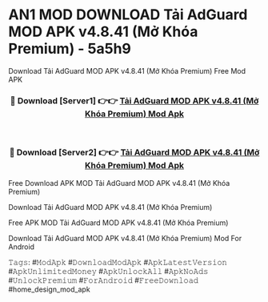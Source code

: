 # AN1 MOD DOWNLOAD Tải AdGuard MOD APK v4.8.41 (Mở Khóa Premium) - 5a5h9
Download Tải AdGuard MOD APK v4.8.41 (Mở Khóa Premium) Free Mod APK

<div align="center">
<h3>🔴 Download [Server1] 👉👉 <a href="https://apk-comot.site?title=Tải_AdGuard_MOD_APK_v4.8.41_(Mở_Khóa_Premium)">Tải AdGuard MOD APK v4.8.41 (Mở Khóa Premium) Mod Apk</a></h3><br>

<h3>🔴 Download [Server2] 👉👉 <a href="https://apk-comot.site?title=Tải_AdGuard_MOD_APK_v4.8.41_(Mở_Khóa_Premium)">Tải AdGuard MOD APK v4.8.41 (Mở Khóa Premium) Mod Apk</a></h3>
</div>


Free Download APK MOD Tải AdGuard MOD APK v4.8.41 (Mở Khóa Premium)

Download Tải AdGuard MOD APK v4.8.41 (Mở Khóa Premium) 

Free APK MOD Tải AdGuard MOD APK v4.8.41 (Mở Khóa Premium) 

Download Tải AdGuard MOD APK v4.8.41 (Mở Khóa Premium) Mod For Android

𝚃𝚊𝚐𝚜: #𝙼𝚘𝚍𝙰𝚙𝚔 #𝙳𝚘𝚠𝚗𝚕𝚘𝚊𝚍𝙼𝚘𝚍𝙰𝚙𝚔 #𝙰𝚙𝚔𝙻𝚊𝚝𝚎𝚜𝚝𝚅𝚎𝚛𝚜𝚒𝚘𝚗 #𝙰𝚙𝚔𝚄𝚗𝚕𝚒𝚖𝚒𝚝𝚎𝚍𝙼𝚘𝚗𝚎𝚢 #𝙰𝚙𝚔𝚄𝚗𝚕𝚘𝚌𝚔𝙰𝚕𝚕 #𝙰𝚙𝚔𝙽𝚘𝙰𝚍𝚜 #𝚄𝚗𝚕𝚘𝚌𝚔𝙿𝚛𝚎𝚖𝚒𝚞𝚖 #𝙵𝚘𝚛𝙰𝚗𝚍𝚛𝚘𝚒𝚍 #𝙵𝚛𝚎𝚎𝙳𝚘𝚠𝚗𝚕𝚘𝚊𝚍 #home_design_mod_apk